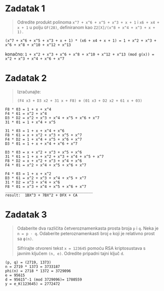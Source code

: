 # Zadatak 1
> Odredite produkt polinoma 
`x^7 + x^6 + x^5 + x^3 + x + 1` i `x6 + x4 + x + 1`
u polju `GF(28)`, definiranom kao `Z2[X]/(x^8 + x^4 + x^3 + x + 1).`

`(x^7 + x^6 + x^5 + x^3 + x + 1) * (x6 + x4 + x + 1) = 1 + x^2 + x^3 + x^6 + x^8 + x^10 + x^12 + x^13`

konačno: `1 + x^2 + x^3 + x^6 + x^8 + x^10 + x^12 + x^13 (mod g(x)) = x^2 + x^3 + x^4 + x^6 + x^7`

# Zadatak 2
> Izračunajte:
>
> ```(F4 x3 + D3 x2 + 31 x + F8) ⊗ (01 x3 + D2 x2 + 61 x + 03)```

```
F8 * 03 = 1 + x + x^4
F4 * 61 = x^2 + x^4
D3 * D2 = x^2 + x^3 + x^4 + x^5 + x^6 + x^7
31 * 01 = 1 + x^4 + x^5

31 * 03 = 1 + x + x^4 + x^6
F8 * 61 = x + x^2 + x^3 + x^5 + x^7
F4 * D2 = 1 + x^4 + x^5 + x^6 + x^7
D3 * 01 = 1 + x + x^4 + x^6 + x^7

D3 * 03 = x + x^2 + x^3 + x^5 + x^6
31 * 61 = 1 + x + x^2 + x^3 + x^4 + x^5 + x^7
F8 * D2 = x + x^2 + x^3 + x^4 + x^6
F4 * 01 = x^2 + x^4 + x^5 + x^6 + x^7

F4 * 03 = 1 + x + x^2
D3 * 61 = x^2 + x^3 + x^4 + x^5 + x^7
31 * D2 = x^3 + x^4 + x^6
F8 * 01 = x^3 + x^4 + x^5 + x^6 + x^7
________________________________________
result:  1BX^3 + 7BX^2 + DFX + CA
```

# Zadatak 3

>  Odaberite dva različita četveroznamenkasta prosta broja `p` i `q`. Neka
je `n = p · q`. Odaberite peteroznamenkasti broj `e` koji je relativno prost
sa `ϕ(n)`. 
> 
> Sifrirajte otvoreni tekst `x = 123645` pomoću RSA kriptosustava s javnim ključem `(n, e)`. Odredite pripadni
tajni ključ `d`.
```
(p, q) = (2719, 1373)
n = 2719 * 1373 = 3733187
phi(n) = 2718 * 1372 = 3729096
e = 95615
d = 95615^-1 (mod 3729096)= 1780559
y = e_K(123645) = 2772472
```